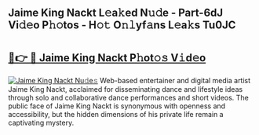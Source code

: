 ## Jaime King Nackt L𝚎a𝚔ed N𝚞𝚍e - Part-6dJ Vi𝚍𝚎o P𝚑𝚘tos - H𝚘𝚝 O𝚗𝚕yf𝚊ns L𝚎a𝚔s Tu0JC

# <h2><a href="http://kf3djq4.oniu.top/?m=Jaime+King+Nackt">🔗👉 🔴 Jaime King Nackt P𝚑ot𝚘𝚜 V𝚒d𝚎o</a></h2>

[![Jaime King Nackt Nu𝚍e𝚜](https://i.imgur.com/0qMVB7G.gif)](http://kf3djq4.oniu.top/?m=Jaime+King+Nackt)
Web-based entertainer and digital media artist Jaime King Nackt, acclaimed for disseminating dance and lifestyle ideas through solo and collaborative dance performances and short videos. The public face of Jaime King Nackt is synonymous with openness and accessibility, but the hidden dimensions of his private life remain a captivating mystery.  
